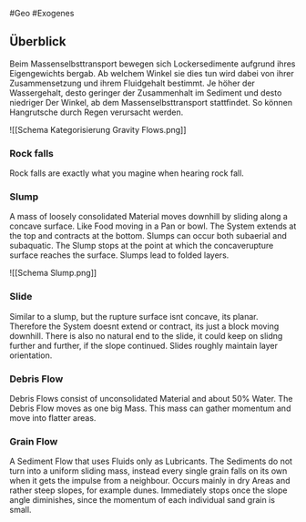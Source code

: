 #Geo #Exogenes 

## Überblick

Beim Massenselbsttransport bewegen sich Lockersedimente aufgrund ihres Eigengewichts bergab. Ab welchem Winkel sie dies tun wird dabei von ihrer Zusammensetzung und ihrem Fluidgehalt bestimmt. Je höher der Wassergehalt, desto geringer der Zusammenhalt im Sediment und desto niedriger Der Winkel, ab dem Massenselbsttransport stattfindet. So können Hangrutsche durch Regen verursacht werden. 

![[Schema Kategorisierung Gravity Flows.png]]

### Rock falls

Rock falls are exactly what you magine when hearing rock fall.

### Slump

A mass of loosely consolidated Material moves downhill by sliding along a concave surface. Like Food moving in a Pan or bowl. The System extends at the top and contracts at the bottom. Slumps can occur both subaerial and subaquatic. The Slump stops at the point at which the concaverupture surface reaches the surface. Slumps lead to folded layers.

![[Schema Slump.png]]

### Slide

Similar to a slump, but the rupture surface isnt concave, its planar. Therefore the System doesnt extend or contract, its just a block moving downhill. There is also no natural end to the slide, it could keep on slidng further and further, if the slope continued. Slides roughly maintain layer orientation.

### Debris Flow

Debris Flows consist of unconsolidated Material and about 50% Water. The Debris Flow moves as one big Mass. This mass can gather momentum and move into flatter areas.

### Grain Flow

A Sediment Flow that uses Fluids only as Lubricants. The Sediments do not turn into a uniform sliding mass, instead every single grain falls on its own when it gets the impulse from a neighbour. Occurs mainly in dry Areas and rather steep slopes, for example dunes. Immediately stops once the slope angle diminishes, since the momentum of each individual sand grain is small.